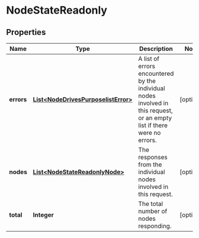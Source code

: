 
# NodeStateReadonly

## Properties
Name | Type | Description | Notes
------------ | ------------- | ------------- | -------------
**errors** | [**List&lt;NodeDrivesPurposelistError&gt;**](NodeDrivesPurposelistError.md) | A list of errors encountered by the individual nodes involved in this request, or an empty list if there were no errors. |  [optional]
**nodes** | [**List&lt;NodeStateReadonlyNode&gt;**](NodeStateReadonlyNode.md) | The responses from the individual nodes involved in this request. |  [optional]
**total** | **Integer** | The total number of nodes responding. |  [optional]



